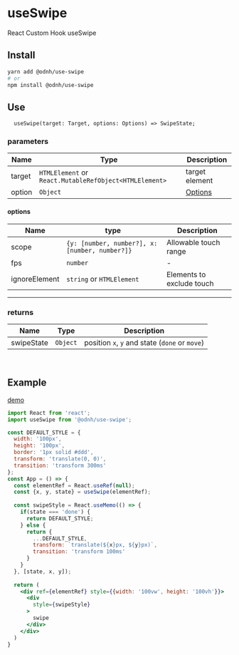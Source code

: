 # useSwipe

React Custom Hook useSwipe

## Install

```bash
yarn add @odnh/use-swipe
# or
npm install @odnh/use-swipe
```

## Use
```tsx
  useSwipe(target: Target, options: Options) => SwipeState;
```

### parameters
|Name|Type|Description|
|-----|-----------|---------------|
|target|`HTMLElement` or `React.MutableRefObject<HTMLElement>`|target element|
|option|`Object`|[Options](https://github.com/d0hyeon/useSwipe/blob/master/README.md#options)|

#### options 
|Name|type|Description|
|-----|--------|---------------------------|
|scope|`{y: [number, number?], x: [number, number?]}`|Allowable touch range|
|fps|`number`|-|
|ignoreElement|`string` or `HTMLElement`|Elements to exclude touch|


---
### returns

|Name|Type|Description|
|-----|-----------|---------------|
|swipeState|`Object`| position `x`, `y` and state (`done` or `move`)|

<br/> 

## Example

[demo](https://codesandbox.io/s/useswipe-k5yub?file=/src/App.js)

```jsx
import React from 'react';
import useSwipe from '@odnh/use-swipe';

const DEFAULT_STYLE = {
  width: '100px',
  height: '100px',
  border: '1px solid #ddd',
  transform: 'translate(0, 0)',
  transition: 'transform 300ms'
};
const App = () => {
  const elementRef = React.useRef(null);
  const {x, y, state} = useSwipe(elementRef);
  
  const swipeStyle = React.useMemo(() => {
    if(state === 'done') {
      return DEFAULT_STYLE;
    } else {
      return {
        ...DEFAULT_STYLE,
        transform: `translate(${x}px, ${y}px)`,
        transition: 'transform 100ms'
      }
    }
  }, [state, x, y]);
  
  return (
    <div ref={elementRef} style={{width: '100vw', height: '100vh'}}>
      <div
        style={swipeStyle}
      >
        swipe
      </div>
    </div>
  )
}

```

